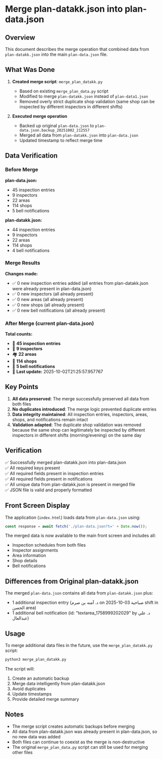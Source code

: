 # Merge plan-datakk.json into plan-data.json

## Overview
This document describes the merge operation that combined data from `plan-datakk.json` into the main `plan-data.json` file.

## What Was Done

1. **Created merge script**: `merge_plan_datakk.py`
   - Based on existing `merge_plan_data.py` script
   - Modified to merge `plan-datakk.json` instead of `plan-data1.json`
   - Removed overly strict duplicate shop validation (same shop can be inspected by different inspectors in different shifts)

2. **Executed merge operation**
   - Backed up original `plan-data.json` to `plan-data.json.backup_20251002_212557`
   - Merged all data from `plan-datakk.json` into `plan-data.json`
   - Updated timestamp to reflect merge time

## Data Verification

### Before Merge

**plan-data.json:**
- 45 inspection entries
- 9 inspectors
- 22 areas
- 114 shops
- 5 bell notifications

**plan-datakk.json:**
- 44 inspection entries
- 9 inspectors
- 22 areas
- 114 shops
- 4 bell notifications

### Merge Results

**Changes made:**
- ✅ 0 new inspection entries added (all entries from plan-datakk.json were already present in plan-data.json)
- ✅ 0 new inspectors (all already present)
- ✅ 0 new areas (all already present)
- ✅ 0 new shops (all already present)
- ✅ 0 new bell notifications (all already present)

### After Merge (current plan-data.json)

**Total counts:**
- 📝 **45 inspection entries**
- 👥 **9 inspectors**
- 🏘️  **22 areas**
- 🏪 **114 shops**
- 🔔 **5 bell notifications**
- 📅 **Last update:** 2025-10-02T21:25:57.957767

## Key Points

1. **All data preserved**: The merge successfully preserved all data from both files
2. **No duplicates introduced**: The merge logic prevented duplicate entries
3. **Data integrity maintained**: All inspection entries, inspectors, areas, shops, and notifications remain intact
4. **Validation adapted**: The duplicate shop validation was removed because the same shop can legitimately be inspected by different inspectors in different shifts (morning/evening) on the same day

## Verification

✅ Successfully merged plan-datakk.json into plan-data.json  
✅ All required keys present  
✅ All required fields present in inspection entries  
✅ All required fields present in notifications  
✅ All unique data from plan-datakk.json is present in merged file  
✅ JSON file is valid and properly formatted

## Front Screen Display

The application (`index.html`) loads data from `plan-data.json` using:
```javascript
const response = await fetch('./plan-data.json?t=' + Date.now());
```

The merged data is now available to the main front screen and includes all:
- Inspection schedules from both files
- Inspector assignments
- Area information
- Shop details
- Bell notifications

## Differences from Original plan-datakk.json

The merged `plan-data.json` contains all data from `plan-datakk.json` plus:
- 1 additional inspection entry (د. آمنه بن صرم on 2025-10-03 صباحية shift in الحصن area)
- 1 additional bell notification (id: "textarea_1758999202029" by د. علي عبدالعال)

## Usage

To merge additional data files in the future, use the `merge_plan_datakk.py` script:
```bash
python3 merge_plan_datakk.py
```

The script will:
1. Create an automatic backup
2. Merge data intelligently from plan-datakk.json
3. Avoid duplicates
4. Update timestamps
5. Provide detailed merge summary

## Notes

- The merge script creates automatic backups before merging
- All data from plan-datakk.json was already present in plan-data.json, so no new data was added
- Both files can continue to coexist as the merge is non-destructive
- The original `merge_plan_data.py` script can still be used for merging other files
